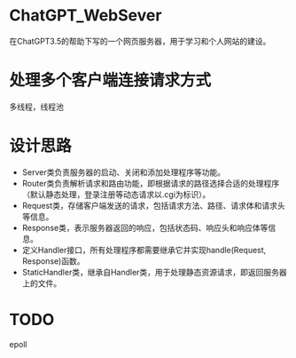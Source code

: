 # ChatGPT_WebSever
在ChatGPT3.5的帮助下写的一个网页服务器，用于学习和个人网站的建设。

# 处理多个客户端连接请求方式
多线程，线程池

# 设计思路
- Server类负责服务器的启动、关闭和添加处理程序等功能。
- Router类负责解析请求和路由功能，即根据请求的路径选择合适的处理程序（默认静态处理，登录注册等动态请求以.cgi为标识）。
- Request类，存储客户端发送的请求，包括请求方法、路径、请求体和请求头等信息。
- Response类，表示服务器返回的响应，包括状态码、响应头和响应体等信息。
- 定义Handler接口，所有处理程序都需要继承它并实现handle(Request, Response)函数。
- StaticHandler类，继承自Handler类，用于处理静态资源请求，即返回服务器上的文件。

# TODO
epoll



